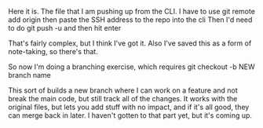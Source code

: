 Here it is.  The file that I am pushing up from the CLI.
I have to use git remote add origin then paste the SSH address to the repo into the cli
Then I'd need to do git push -u and then hit enter

That's fairly complex, but I think I've got it.  Also I've saved this as a form of note-taking, so there's that.

So now I'm doing a branching exercise, which requires git checkout -b NEW
branch name

This sort of builds a new branch where I can work on a feature and not break 
the main code, but still track all of the changes.  It works with the 
original files, but lets you add stuff with no impact, and if it's all good,
they can merge back in later.  I haven't gotten to that part yet, but it's 
coming up.
